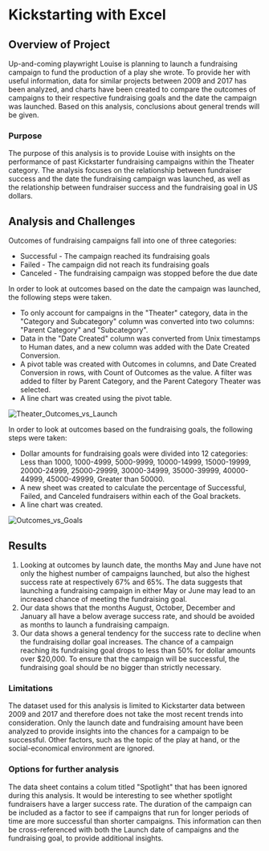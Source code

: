 # Kickstarting with Excel

## Overview of Project
Up-and-coming playwright Louise is planning to launch a fundraising campaign to fund the production of a play she wrote. To provide her with useful information, data for similar projects between 2009 and 2017 has been analyzed, and charts have been created to compare the outcomes of campaigns to their respective fundraising goals and the date the campaign was launched. Based on this analysis, conclusions about general trends will be given.

### Purpose
The purpose of this analysis is to provide Louise with insights on the performance of past Kickstarter fundraising campaigns within the Theater category. The analysis focuses on the relationship between fundraiser success and the date the fundraising campaign was launched, as well as the relationship between fundraiser success and the fundraising goal in US dollars.

## Analysis and Challenges
Outcomes of fundraising campaigns fall into one of three categories:
- Successful - The campaign reached its fundraising goals
- Failed - The campaign did not reach its fundraising goals
- Canceled - The fundraising campaign was stopped before the due date

In order to look at outcomes based on the date the campaign was launched, the following steps were taken.
- To only account for campaigns in the "Theater" category, data in the "Category and Subcategory" column was converted into two columns: "Parent Category" and "Subcategory".
- Data in the "Date Created" column was converted from Unix timestamps to Human dates, and a new column was added with the Date Created Conversion.
- A pivot table was created with Outcomes in columns, and Date Created Conversion in rows, with Count of Outcomes as the value. A filter was added to filter by Parent Category, and the Parent Category Theater was selected.
- A line chart was created using the pivot table.

![Theater_Outcomes_vs_Launch](https://user-images.githubusercontent.com/93882635/143691445-691d3807-af12-4124-9ac1-bd41687b8898.png)

In order to look at outcomes based on the fundraising goals, the following steps were taken:
- Dollar amounts for fundraising goals were divided into 12 categories: Less than 1000, 1000-4999, 5000-9999, 10000-14999, 15000-19999, 20000-24999, 25000-29999, 30000-34999, 35000-39999, 40000-44999, 45000-49999, Greater than 50000.
- A new sheet was created to calculate the percentage of Successful, Failed, and Canceled fundraisers within each of the Goal brackets.
- A line chart was created.

![Outcomes_vs_Goals](https://user-images.githubusercontent.com/93882635/143691501-7a4d21a1-038f-41a9-a920-5fe98f0fca5e.png)


## Results
1. Looking at outcomes by launch date, the months May and June have not only the highest number of campaigns launched, but also the highest success rate at respectively 67% and 65%. The data suggests that launching a fundraising campaign in either May or June may lead to an increased chance of meeting the fundraising goal.
2. Our data shows that the months August, October, December and January all have a below average success rate, and should be avoided as months to launch a fundraising campaign.
3. Our data shows a general tendency for the success rate to decline when the fundraising dollar goal increases. The chance of a campaign reaching its fundraising goal drops to less than 50% for dollar amounts over $20,000. To ensure that the campaign will be successful, the fundraising goal should be no bigger than strictly necessary.

### Limitations
The dataset used for this analysis is limited to Kickstarter data between 2009 and 2017 and therefore does not take the most recent trends into consideration.
Only the launch date and fundraising amount have been analyzed to provide insights into the chances for a campaign to be successful. Other factors, such as the topic of the play at hand, or the social-economical environment are ignored.

### Options for further analysis
The data sheet contains a colum titled "Spotlight"  that has been ignored during this analysis. It would be interesting to see whether spotlight fundraisers have a larger success rate.
The duration of the campaign can be included as a factor to see if campaigns that run for longer periods of time are more successful than shorter campaigns. This information can then be cross-referenced with both the Launch date of campaigns and the fundraising goal, to provide additional insights.
